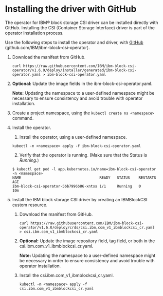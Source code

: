 # Installing the driver with GitHub

The operator for IBM® block storage CSI driver can be installed directly with GitHub. Installing the CSI (Container Storage Interface) driver is part of the operator installation process.

Use the following steps to install the operator and driver, with [GitHub](https://github.com/IBM/ibm-block-csi-operator) (github.com/IBM/ibm-block-csi-operator).
1.  Download the manifest from GitHub.

    ```
    curl https://raw.githubusercontent.com/IBM/ibm-block-csi-operator/v1.6.0/deploy/installer/generated/ibm-block-csi-operator.yaml > ibm-block-csi-operator.yaml
    ```

2.  **Optional:** Update the image fields in the ibm-block-csi-operator.yaml.

    **Note:** Updating the namespace to a user-defined namespace might be necessary to ensure consistency and avoid trouble with operator installation.

3.  Create a project namespace, using the `kubectl create ns <namespace>` command.

4.  Install the operator.

    1. Install the operator, using a user-defined namespace.

    ```
    kubectl -n <namespace> apply -f ibm-block-csi-operator.yaml
    ```
    
    2. Verify that the operator is running. (Make sure that the Status is _Running_.)

    ```screen
    $ kubectl get pod -l app.kubernetes.io/name=ibm-block-csi-operator -n <namespace>
    NAME                                    READY   STATUS    RESTARTS   AGE
    ibm-block-csi-operator-5bb7996b86-xntss 1/1     Running   0          10m
    ```

6.  Install the IBM block storage CSI driver by creating an IBMBlockCSI custom resource.

    1.  Download the manifest from GitHub.

        ```
        curl https://raw.githubusercontent.com/IBM/ibm-block-csi-operator/v1.6.0/deploy/crds/csi.ibm.com_v1_ibmblockcsi_cr.yaml > csi.ibm.com_v1_ibmblockcsi_cr.yaml
        ```

    2.  **Optional:** Update the image repository field, tag field, or both in the csi.ibm.com_v1_ibmblockcsi_cr.yaml.

        **Note:** Updating the namespace to a user-defined namespace might be necessary in order to ensure consistency and avoid trouble with operator installation.

    3.  Install the csi.ibm.com_v1_ibmblockcsi_cr.yaml.

        ```
        kubectl -n <namespace> apply -f csi.ibm.com_v1_ibmblockcsi_cr.yaml
        ```


